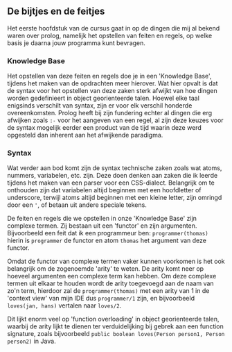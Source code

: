 
## De bijtjes en de feitjes

Het eerste hoofdstuk van de cursus gaat in op de dingen die mij al bekend waren over prolog, namelijk het opstellen van feiten en regels, op welke basis je daarna jouw programma kunt bevragen. 

### Knowledge Base

Het opstellen van deze feiten en regels doe je in een 'Knowledge Base', tijdens het maken van de opdrachten meer hierover. Wat hier opvalt is dat de syntax voor het opstellen van deze zaken sterk afwijkt van hoe dingen worden gedefinieert in object georienteerde talen. Hoewel elke taal enigsinds verschilt van syntax, zijn er voor elk verschil honderde overeenkomsten. Prolog heeft bij zijn fundering echter al dingen die erg afwijken zoals `:-` voor het aangeven van een regel, al zijn deze keuzes voor de syntax mogelijk eerder een product van de tijd waarin deze werd opgesteld dan inherent aan het afwijkende paradigma.

### Syntax

Wat verder aan bod komt zijn de syntax technische zaken zoals wat atoms, nummers, variabelen, etc. zijn. Deze doen denken aan zaken die ik leerde tijdens het maken van een parser voor een CSS-dialect. Belangrijk om te onthouden zijn dat variabelen altijd beginnen met een hoofdletter of underscore, terwijl atoms altijd beginnen met een kleine letter, zijn omringd door een `'`, of betaan uit andere speciale tekens. 

De feiten en regels die we opstellen in onze 'Knowledge Base' zijn complexe termen. Zij bestaan uit een 'functor' en zijn argumenten. Bijvoorbeeld een feit dat ik een programmeur ben: `programmer(thomas)` hierin is `programmer` de functor en atom `thomas` het argument van deze functor.

Omdat de functor van complexe termen vaker kunnen voorkomen is het ook belangrijk om de zogenoemde 'arity' te weten. De arity komt neer op hoeveel argumenten een complexe term kan hebben. Om deze complexe termen uit elkaar te houden wordt de arity toegevoegd aan de naam van zo'n term, hierdoor zal de `programmer(thomas)` met een arity van 1 in de 'context view' van mijn IDE dus `programmer/1` zijn, en bijvoorbeeld `loves(jan, hans)` vertalen naar `loves/2`.

Dit lijkt enorm veel op 'function overloading' in object georienteerde talen, waarbij de arity lijkt te dienen ter verduidelijking bij gebrek aan een function signature, zoals bijvoorbeeld `public boolean loves(Person person1, Person person2)` in Java.
